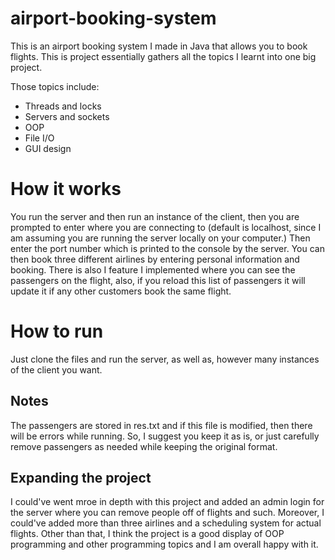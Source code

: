 # airport-booking-system

This is an airport booking system I made in Java that allows you to book flights. This is project essentially gathers all the topics I learnt into one big project.

Those topics include:
* Threads and locks
* Servers and sockets
* OOP
* File I/O
* GUI design

# How it works

You run the server and then run an instance of the client, then you are prompted to enter where you are connecting to (default is localhost, since I am assuming you are running the server locally on your computer.) Then enter the port number which is printed to the console by the server. You can then book three different airlines by entering personal information and booking. There is also I feature I implemented where you can see the passengers on the flight, also, if you reload this list of passengers it will update it if any other customers book the same flight.

# How to run

Just clone the files and run the server, as well as, however many instances of the client you want.

## Notes

The passengers are stored in res.txt and if this file is modified, then there will be errors while running. So, I suggest you keep it as is, or just carefully remove passengers as needed while keeping the original format.

## Expanding the project

I could've went mroe in depth with this project and added an admin login for the server where you can remove people off of flights and such. Moreover, I could've added more than three airlines and a scheduling system for actual flights. Other than that, I think the project is a good display of OOP programming and other programming topics and I am overall happy with it.
